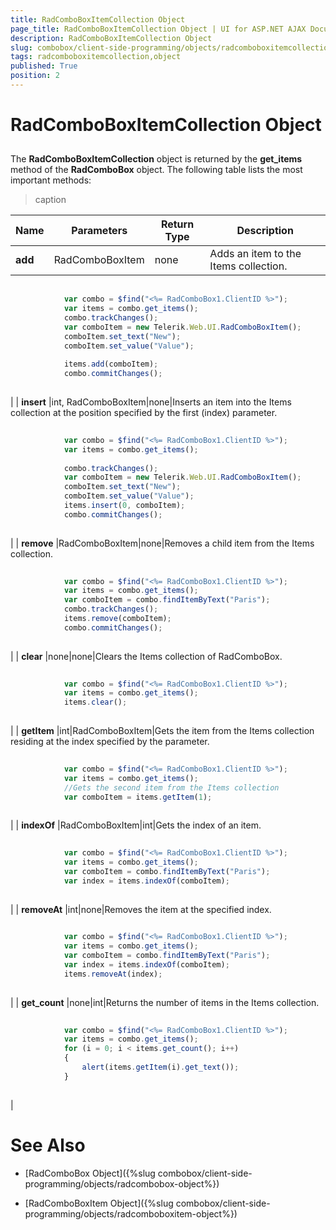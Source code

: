```yaml
---
title: RadComboBoxItemCollection Object
page_title: RadComboBoxItemCollection Object | UI for ASP.NET AJAX Documentation
description: RadComboBoxItemCollection Object
slug: combobox/client-side-programming/objects/radcomboboxitemcollection-object
tags: radcomboboxitemcollection,object
published: True
position: 2
---
```


# RadComboBoxItemCollection Object



## 

The __RadComboBoxItemCollection__ object is returned by the __get_items__ method of the __RadComboBox__ object. The following table lists the most important methods:


>caption  

|  __Name__  |  __Parameters__  |  __Return Type__  |  __Description__  |
| ------ | ------ | ------ | ------ |
| __add__ |RadComboBoxItem|none|Adds an item to the Items collection.

````JavaScript
	
	        var combo = $find("<%= RadComboBox1.ClientID %>");
	        var items = combo.get_items();
	        combo.trackChanges();
	        var comboItem = new Telerik.Web.UI.RadComboBoxItem();
	        comboItem.set_text("New");
	        comboItem.set_value("Value");
	
	        items.add(comboItem); 
	        combo.commitChanges();
	
````

|
| __insert__ |int, RadComboBoxItem|none|Inserts an item into the Items collection at the position specified by the first (index) parameter.

````JavaScript
	
	        var combo = $find("<%= RadComboBox1.ClientID %>");
	        var items = combo.get_items();
	
	        combo.trackChanges();
	        var comboItem = new Telerik.Web.UI.RadComboBoxItem();
	        comboItem.set_text("New");
	        comboItem.set_value("Value");
	        items.insert(0, comboItem); 
	        combo.commitChanges();
	
````

|
| __remove__ |RadComboBoxItem|none|Removes a child item from the Items collection.

````JavaScript
	
	        var combo = $find("<%= RadComboBox1.ClientID %>");
	        var items = combo.get_items();
	        var comboItem = combo.findItemByText("Paris");
	        combo.trackChanges();
	        items.remove(comboItem); 
	        combo.commitChanges();
	
````

|
| __clear__ |none|none|Clears the Items collection of RadComboBox.

````JavaScript
	
	        var combo = $find("<%= RadComboBox1.ClientID %>");
	        var items = combo.get_items(); 
	        items.clear();
	
````

|
| __getItem__ |int|RadComboBoxItem|Gets the item from the Items collection residing at the index specified by the parameter.

````JavaScript
	
	        var combo = $find("<%= RadComboBox1.ClientID %>");
	        var items = combo.get_items();
	        //Gets the second item from the Items collection 
	        var comboItem = items.getItem(1);
	
````

|
| __indexOf__ |RadComboBoxItem|int|Gets the index of an item.

````JavaScript
	
	        var combo = $find("<%= RadComboBox1.ClientID %>");
	        var items = combo.get_items();
	        var comboItem = combo.findItemByText("Paris"); 
	        var index = items.indexOf(comboItem);
	
````

|
| __removeAt__ |int|none|Removes the item at the specified index.

````JavaScript
	
	        var combo = $find("<%= RadComboBox1.ClientID %>"); 
	        var items = combo.get_items();
	        var comboItem = combo.findItemByText("Paris"); 
	        var index = items.indexOf(comboItem);
	        items.removeAt(index);
	
````

|
| __get_count__ |none|int|Returns the number of items in the Items collection.

````JavaScript
	
	        var combo = $find("<%= RadComboBox1.ClientID %>");
	        var items = combo.get_items(); 
			for (i = 0; i < items.get_count(); i++) 
	        {
	            alert(items.getItem(i).get_text());
	        }
	
````

|

# See Also

 * [RadComboBox Object]({%slug combobox/client-side-programming/objects/radcombobox-object%})

 * [RadComboBoxItem Object]({%slug combobox/client-side-programming/objects/radcomboboxitem-object%})
